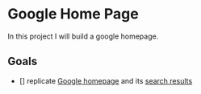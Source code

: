 # Google Home Page

In this project I will build a google homepage.

## Goals

- [] replicate [Google homepage](https://www.google.com/) and its [search results](https://www.google.com/search?sxsrf=ALeKk03_elecua7UFZ6WM2FyLqntA9u_rQ%3A1610246475790&source=hp&ei=S2n6X8CrLfai5NoPldy50As&q=search+results&oq=search+results&gs_lcp=CgZwc3ktYWIQAzIFCAAQyQMyAggAMgIIADICCAAyAggAMggILhDHARCvATICCAAyAggAMgIIADICCAA6BwgjEOoCECc6DQguEMcBEK8BECcQkwI6BAgjECc6BQgAEJECOgsILhCxAxDHARCjAjoOCC4QsQMQgwEQxwEQowI6CAgAELEDEIMBOgUIABCxAzoECAAQQzoHCC4QsQMQQzoICC4QsQMQgwE6BwgAEMkDEEM6BwgAELEDEEM6AgguOgsILhDHARCvARCTAjoHCAAQFBCHAlCHzRpYqN0aYL_eGmgBcAB4AIABbogB7QqSAQM4LjaYAQCgAQGqAQdnd3Mtd2l6sAEK&sclient=psy-ab&ved=0ahUKEwiA_b_Jq5DuAhV2EVkFHRVuDroQ4dUDCAk&uact=5)